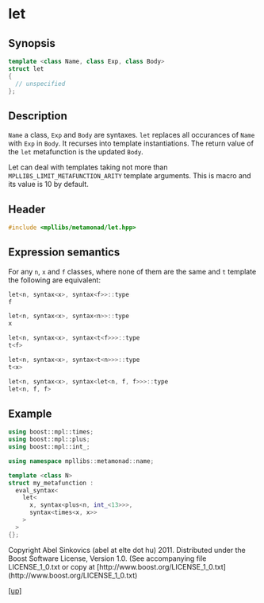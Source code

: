 # let

## Synopsis

```cpp
template <class Name, class Exp, class Body>
struct let
{
  // unspecified
};
```

## Description

`Name` a class, `Exp` and `Body` are syntaxes. `let` replaces all occurances of
`Name` with `Exp` in `Body`. It recurses into template instantiations. The
return value of the `let` metafunction is the updated `Body`.

Let can deal with templates taking not more than
`MPLLIBS_LIMIT_METAFUNCTION_ARITY` template arguments. This is macro and its
value is 10 by default.

## Header

```cpp
#include <mpllibs/metamonad/let.hpp>
```

## Expression semantics

For any `n`, `x` and `f` classes, where none of them are the same and `t`
template the following are equivalent:

```cpp
let<n, syntax<x>, syntax<f>>::type
f
```

```cpp
let<n, syntax<x>, syntax<n>>::type
x
```

```cpp
let<n, syntax<x>, syntax<t<f>>>::type
t<f>
```

```cpp
let<n, syntax<x>, syntax<t<n>>>::type
t<x>
```

```cpp
let<n, syntax<x>, syntax<let<n, f, f>>>::type
let<n, f, f>
```

## Example

```cpp
using boost::mpl::times;
using boost::mpl::plus;
using boost::mpl::int_;

using namespace mpllibs::metamonad::name;

template <class N>
struct my_metafunction :
  eval_syntax<
    let<
      x, syntax<plus<n, int_<13>>>,
      syntax<times<x, x>>
    >
  >
{};
```

<p class="copyright">
Copyright Abel Sinkovics (abel at elte dot hu) 2011.
Distributed under the Boost Software License, Version 1.0.
(See accompanying file LICENSE_1_0.txt or copy at
[http://www.boost.org/LICENSE_1_0.txt](http://www.boost.org/LICENSE_1_0.txt)
</p>

[[up]](reference.html)



